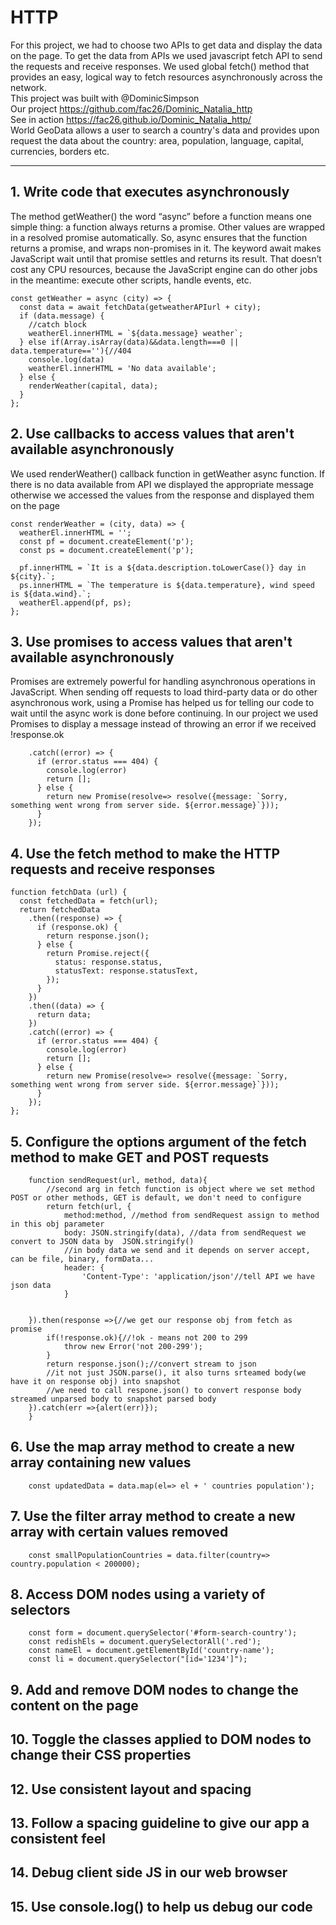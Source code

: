 # HTTP
For this project, we had to choose two APIs to get data and display the data on the page.  To get the data from APIs we used javascript fetch API to send the requests and receive responses. We used global fetch() method that provides an easy, logical way to fetch resources asynchronously across the network. <br>
This project was built with @DominicSimpson<br>
Our project https://github.com/fac26/Dominic_Natalia_http<br>
See in action https://fac26.github.io/Dominic_Natalia_http/<br>
World GeoData allows a user to search a country's data and provides upon request the data about the country: area, population, language, capital, currencies, borders etc.

<hr>

## 1. Write code that executes asynchronously

The method getWeather() the word “async” before a function means one simple thing: a function always returns a promise. Other values are wrapped in a resolved promise automatically. So, async ensures that the function returns a promise, and wraps non-promises in it. The keyword await makes JavaScript wait until that promise settles and returns its result. That doesn’t cost any CPU resources, because the JavaScript engine can do other jobs in the meantime: execute other scripts, handle events, etc.


    const getWeather = async (city) => {
      const data = await fetchData(getweatherAPIurl + city);
      if (data.message) {
        //catch block
        weatherEl.innerHTML = `${data.message} weather`;
      } else if(Array.isArray(data)&&data.length===0 || data.temperature==''){//404
        console.log(data)
        weatherEl.innerHTML = 'No data available';
      } else {
        renderWeather(capital, data);
      }
    };


## 2. Use callbacks to access values that aren't available asynchronously
We used renderWeather() callback function in getWeather async function. If there is no data available from API we displayed the appropriate message otherwise we accessed the values from the response and displayed them on the page

    const renderWeather = (city, data) => {
      weatherEl.innerHTML = '';
      const pf = document.createElement('p');
      const ps = document.createElement('p');

      pf.innerHTML = `It is a ${data.description.toLowerCase()} day in ${city}.`;
      ps.innerHTML = `The temperature is ${data.temperature}, wind speed is ${data.wind}.`;
      weatherEl.append(pf, ps);
    };
    
    

## 3. Use promises to access values that aren't available asynchronously
Promises are extremely powerful for handling asynchronous operations in JavaScript. When sending off requests to load third-party data or do other asynchronous work, using a Promise has helped us for telling our code to wait until the async work is done before continuing. In our project we used Promises to display a message instead of throwing an error if we received !response.ok

        .catch((error) => {
          if (error.status === 404) {
            console.log(error)
            return [];
          } else {
            return new Promise(resolve=> resolve({message: `Sorry, something went wrong from server side. ${error.message}`}));
          }
        });

## 4. Use the fetch method to make the HTTP requests and receive responses

    function fetchData (url) {
      const fetchedData = fetch(url);
      return fetchedData
        .then((response) => {
          if (response.ok) {
            return response.json();
          } else {
            return Promise.reject({
              status: response.status,
              statusText: response.statusText,
            });
          }
        })
        .then((data) => {
          return data;
        })
        .catch((error) => {
          if (error.status === 404) {
            console.log(error)
            return [];
          } else {
            return new Promise(resolve=> resolve({message: `Sorry, something went wrong from server side. ${error.message}`}));
          }
        });
    };

## 5. Configure the options argument of the fetch method to make GET and POST requests

        function sendRequest(url, method, data){    
            //second arg in fetch function is object where we set method POST or other methods, GET is default, we don't need to configure
            return fetch(url, {
                method:method, //method from sendRequest assign to method in this obj parameter
                body: JSON.stringify(data), //data from sendRequest we convert to JSON data by  JSON.stringify() 
                //in body data we send and it depends on server accept, can be file, binary, formData...
                header: {
                    'Content-Type': 'application/json'//tell API we have json data
                }


        }).then(response =>{//we get our response obj from fetch as promise
            if(!response.ok){//!ok - means not 200 to 299
                throw new Error('not 200-299');
            }
            return response.json();//convert stream to json
            //it not just JSON.parse(), it also turns srteamed body(we have it on response obj) into snapshot
            //we need to call respone.json() to convert response body streamed unparsed body to snapshot parsed body
        }).catch(err =>{alert(err)});  
        }
        
        
## 6. Use the map array method to create a new array containing new values
        
        const updatedData = data.map(el=> el + ' countries population');

## 7. Use the filter array method to create a new array with certain values removed

        const smallPopulationCountries = data.filter(country=> country.population < 200000);

## 8. Access DOM nodes using a variety of selectors

        const form = document.querySelector('#form-search-country');
        const redishEls = document.querySelectorAll('.red');
        const nameEl = document.getElementById('country-name');
        const li = document.querySelector("[id='1234']");
       

## 9. Add and remove DOM nodes to change the content on the page



## 10. Toggle the classes applied to DOM nodes to change their CSS properties
## 12. Use consistent layout and spacing
## 13. Follow a spacing guideline to give our app a consistent feel
## 14. Debug client side JS in our web browser
## 15. Use console.log() to help us debug our code

